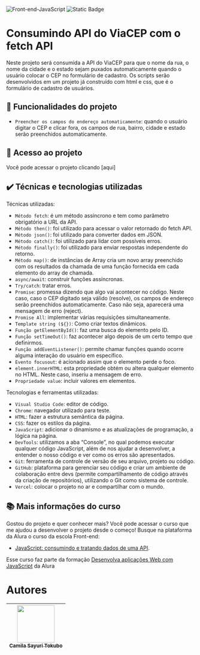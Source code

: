 ![Front-end-JavaScript](https://github.com/CamilaSah/alura-consumindo-dados-api/assets/128820692/4d450b49-520e-4480-9480-8cecf2c1c376)
![Static Badge](https://img.shields.io/badge/Status-Conclu%C3%ADdo-%2391DCFF)


<h1>Consumindo API do ViaCEP com o fetch API</h1>
Neste projeto será consumida a API do ViaCEP para que o nome da rua, o nome da cidade e o estado sejam puxados automaticamente quando o usuário colocar o CEP no formulário de cadastro.
Os scripts serão desenvolvidos em um projeto já construído com html e css, que é o formulário de cadastro de usuários.

## :hammer: Funcionalidades do projeto
- `Preencher os campos do endereço automaticamente`: quando o usuário digitar o CEP e clicar fora, os campos de rua, bairro, cidade e estado serão preenchidos automaticamente.

## 📁 Acesso ao projeto
Você pode acessar o projeto clicando [aqui]

## ✔️ Técnicas e tecnologias utilizadas

Técnicas utilizadas:
- ``Método fetch``: é um método assíncrono e tem como parâmetro obrigatório a URL da API.
- ``Método then()``: foi utilizado para acessar o valor retornado do fetch API.
- ``Método json()``: foi utilizado para converter dados em JSON.
- ``Método catch()``: foi utilizado para lidar com possíveis erros.
- ``Método finally()``:  foi utilizado para enviar respostas independente do retorno.
- ``Método map()``: de instâncias de Array cria um novo array preenchido com os resultados da chamada de uma função fornecida em cada elemento do array de chamada.
- ``async/await``: construir funções assíncronas.
- ``Try/catch``: tratar erros.
- ``Promise``: promessa dizendo que algo vai acontecer no código. Neste caso, caso o CEP digitado seja válido (resolve), os campos de endereço serão preenchidos automaticamente. Caso não seja, aparecerá uma mensagem de erro (reject).
- ``Promise All``: implementar várias requisições simultaneamente.
- ``Template string (${})``: Como criar textos dinâmicos.
- ``Função getElementById()``: faz uma busca do elemento pelo ID.
- ``Função setTimeOut()``: faz acontecer algo depois de um certo tempo que definirmos.
- ``Função addEventListener()``: permite chamar funções quando ocorre alguma interação do usuário em específico.
- ``Evento focusout``: é acionado assim que o elemento perde o foco.
- ``element.innerHTML``: esta propriedade obtém ou altera qualquer elemento no HTML. Neste caso, inseriu a mensagem de erro.
- ``Propriedade value``: incluir valores em elementos.

Tecnologias e ferramentas utilizadas:
- ``Visual Studio Code``: editor de código.
- ``Chrome``: navegador utilizado para teste.
- ``HTML``: fazer a estrutura semântica da página.
- ``CSS``: fazer os estilos da página.
- ``JavaScript``: adicionar o dinamismo e as atualizações de programação, a lógica na página.
- ``DevTools``: utilizamos a aba “Console”, no qual podemos executar qualquer código JavaScript, além de nos ajudar a desenvolver, a entender o nosso código e ver como os erros são apresentados.
- ``Git``: ferramenta de controle de versão de seu arquivo, projeto ou código. 
- ``GitHub``: plataforma para gerenciar seu código e criar um ambiente de colaboração entre devs (permite compartilhamento de código através da criação de repositórios), utilizando o Git como sistema de controle.
- ``Vercel``: colocar o projeto no ar e compartilhar com o mundo.

## 📚 Mais informações do curso
Gostou do projeto e quer conhecer mais? Você pode acessar o curso que me ajudou a desenvolver o projeto desde o começo! 
Busque na plataforma da Alura o curso da escola Front-end:
- [JavaScript: consumindo e tratando dados de uma API](https://cursos.alura.com.br/course/javascript-consumindo-tratando-dados-api).

Esse curso faz parte da formação [Desenvolva aplicações Web com JavaScript](https://cursos.alura.com.br/formacao-javascript-front-end-v663575) da Alura

# Autores

| <img src="https://github.com/CamilaSah/site-pessoal/assets/128820692/bed790ab-3722-4503-8fed-c786e774661b" width="100"><br>[<sub>Camila Sayuri Tokubo</sub>](https://www.linkedin.com/in/camila-tokubo/)|
| :---: |
